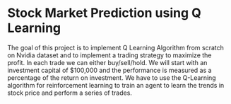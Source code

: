 # Stock Market Prediction using Q Learning
The goal of this project is to implement Q Learning Algorithm from scratch on Nvidia dataset and to implement a trading strategy to maximize the profit. In each trade we can either buy/sell/hold. We will start with an investment capital of $100,000 and the performance is measured as a percentage of the return on investment. We have to use the Q-Learning algorithm for reinforcement learning to train an agent to learn the trends in stock price and perform a series of trades.
